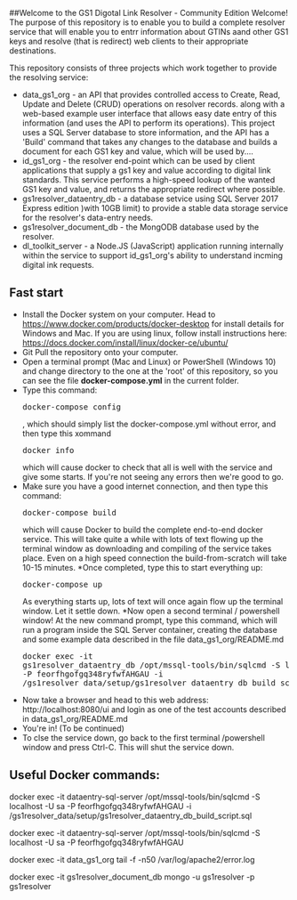 ##Welcome to the GS1 Digotal Link Resolver - Community Edition
Welcome! The purpose of this repository is to enable you to build a complete resolver service that will enable you to entrr information about GTINs aand other GS1 keys
and resolve (that is redirect) web clients to their appropriate destinations.

This repository consists of three projects which work together to provide the resolving service:
* data_gs1_org - an API that provides controlled access to Create, Read, Update and Delete (CRUD) operations on resolver records. along with 
a web-based example user interface that allows easy date entry of this information (and uses the API to perform its operations). This
project uses a SQL Server database to store information, and the API has a 'Build' command that takes any changes to the database
and builds a document for each GS1 key and value, which will be used by.... 
* id_gs1_org - the resolver end-point which can be used by client applications that supply a gs1 key and value according to digital link 
standards. This service performs a high-speed lookup of the wanted GS1 key and value, and returns the appropriate redirect where possible.
* gs1resolver_dataentry_db - a database setvice using SQL Server 2017 Express edition )with 10GB limit) to provide a stable data storage
service for the resolver's data-entry needs.
* gs1resolver_document_db - the MongODB database used by the resolver.
* dl_toolkit_server - a Node.JS (JavaScript) application running internally within the service to support id_gs1_org's ability to 
understand incming digital ink requests.


## Fast start
* Install the Docker system on your computer. Head to https://www.docker.com/products/docker-desktop for install details for Windows and Mac.
If you are using linux, follow install instructions here: https://docs.docker.com/install/linux/docker-ce/ubuntu/
* Git Pull the repository onto your computer.
* Open a terminal prompt (Mac and Linux) or PowerShell (Windows 10) and change directory to the one at the 'root' of this repository, so you can see
the file <b>docker-compose.yml</b> in the current folder.
* Type this command:<pre>docker-compose config</pre>, which should simply list the docker-compose.yml without error, and then type this xommand <pre>docker info</pre>
which will cause docker to check that all is well with the service and give some starts. If you're not seeing any errors then we're good to go.
* Make sure you have a good internet connection, and then type this command:<pre>docker-compose build</pre> which will cause Docker to build the complete end-to-end docker service.
This will take quite a while with lots of text flowing up the terminal window as downloading and compiling of the service takes place. Even on a high speed
connection the build-from-scratch will take 10-15 minutes.
*Once completed, type this to start everything up:<pre>docker-compose up</pre>As everything starts up, lots of text will once again flow up the terminal window.
Let it settle down.
*Now open a second terminal / powershell window! At the new command prompt, type this command, which will run a program inside the SQL Server 
container, creating the database and some example data described in the file data_gs1_org/README.md <pre>docker exec -it gs1resolver_dataentry_db /opt/mssql-tools/bin/sqlcmd -S localhost -U sa -P feorfhgofgq348ryfwfAHGAU -i  /gs1resolver_data/setup/gs1resolver_dataentry_db_build_script.sql</pre>
* Now take a browser and head to this web address: http://localhost:8080/ui and login as one of the test accounts described in data_gs1_org/README.md
* You're in! (To be continued)
* To clse the service down, go back to the first terminal /powershell window and press Ctrl-C. This will shut the service down. 

## Useful Docker commands:
docker exec -it dataentry-sql-server  /opt/mssql-tools/bin/sqlcmd -S localhost -U sa -P feorfhgofgq348ryfwfAHGAU -i /gs1resolver_data/setup/gs1resolver_dataentry_db_build_script.sql

docker exec -it dataentry-sql-server  /opt/mssql-tools/bin/sqlcmd -S localhost -U sa -P feorfhgofgq348ryfwfAHGAU

docker exec -it data_gs1_org tail -f -n50 /var/log/apache2/error.log

docker exec -it gs1resolver_document_db mongo -u gs1resolver -p gs1resolver

